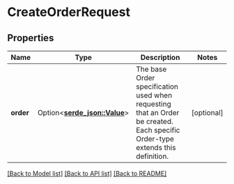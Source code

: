 # CreateOrderRequest

## Properties

Name | Type | Description | Notes
------------ | ------------- | ------------- | -------------
**order** | Option<[**serde_json::Value**](.md)> | The base Order specification used when requesting that an Order be created. Each specific Order-type extends this definition. | [optional]

[[Back to Model list]](../README.md#documentation-for-models) [[Back to API list]](../README.md#documentation-for-api-endpoints) [[Back to README]](../README.md)


